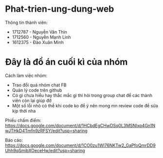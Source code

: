 # Phat-trien-ung-dung-web
Thông tin thành viên: 
 - 1712787 - Nguyễn Văn Thìn
 - 1712560 - Nguyễn Mạnh Linh
 - 1612375 - Đào Xuân Minh  
# Đây là đồ án cuối kì của nhóm 
Cách làm việc nhóm: 
 - Trao đổi quá nhóm chat FB 
 - Quản lý code trên github
 - Có gì chưa hiểu hay thắc mắc gì thì hỏi trong group chat để các thành viên còn lại giúp đỡ
 - Một số lỗi nhỏ có thể khi code ko để ý nên mong mn review code để sửa kịp thời nha

Phiếu chấm điểm:   
https://docs.google.com/document/d/1HCbdEgCHwDSq0L3MSNIxp4Gn1NwJTHkD4Tmfn9zRFSY/edit?usp=sharing

Báo cáo: 
https://docs.google.com/document/d/1CO0zu1Wl76NKTw2_GaPfoQmrDD9Uhh9qSmibXOeceHw/edit?usp=sharing

